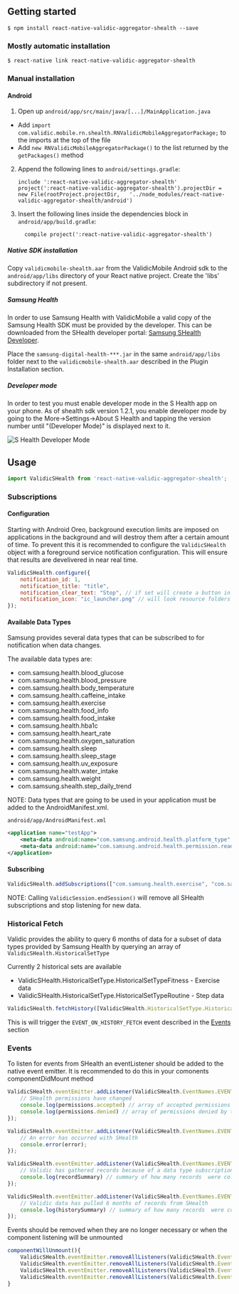 
## Getting started

`$ npm install react-native-validic-aggregator-shealth --save`

### Mostly automatic installation

`$ react-native link react-native-validic-aggregator-shealth`

### Manual installation

#### Android

1. Open up `android/app/src/main/java/[...]/MainApplication.java`
  - Add `import com.validic.mobile.rn.shealth.RNValidicMobileAggregatorPackage;` to the imports at the top of the file
  - Add `new RNValidicMobileAggregatorPackage()` to the list returned by the `getPackages()` method
2. Append the following lines to `android/settings.gradle`:
  	```
  	include ':react-native-validic-aggregator-shealth'
  	project(':react-native-validic-aggregator-shealth').projectDir = new File(rootProject.projectDir, 	'../node_modules/react-native-validic-aggregator-shealth/android')
  	```
3. Insert the following lines inside the dependencies block in `android/app/build.gradle`:
  	```
      compile project(':react-native-validic-aggregator-shealth')
  	```

##### Native SDK installation

Copy `validicmobile-shealth.aar` from the ValidicMobile Android sdk to the `android/app/libs` directory of your React native project. Create the 'libs' subdirectory if not present.

##### Samsung Health

In order to use Samsung Health with ValidicMobile a valid copy of the Samsung Health SDK must be provided by the developer. This can be downloaded from the SHealth developer portal: [Samsung SHealth Developer](http://developer.samsung.com/health).

Place the ``samsung-digital-health-***.jar`` in the same ``android/app/libs`` folder next to the ``validicmobile-shealth.aar`` described in the Plugin Installation section.


##### Developer mode

In order to test you must enable developer mode in the S Health app on your phone. As of shealth sdk version 1.2.1, you enable developer mode by going to the More->Settings->About S Health and tapping the version number until "(Developer Mode)" is displayed next to it.

![S Health Developer Mode](img/shealth_developer_mode.png)

## Usage
```js
import ValidicSHealth from 'react-native-validic-aggregator-shealth';
```

### Subscriptions

#### Configuration
Starting with Android Oreo, background execution limits are imposed on applications in the background and will destroy them after a certain amount of time. To prevent this it is recommended to configure the `ValidicSHealth` object with a foreground service notification configuration. This will ensure that results are develivered in near real time. 

```js
ValidicSHealth.configure({
    notification_id: 1,
    notification_title: "title",
    notification_clear_text: "Stop", // if set will create a button in the notification that will stop observing data until the next time the app is launched
    notification_icon: "ic_launcher.png" // will look resource folders for file named ic_launcher.png
});
```

#### Available Data Types
Samsung provides several data types that can be subscribed to for notification when data changes.

 The available data types are:
* com.samsung.health.blood_glucose
* com.samsung.health.blood_pressure
* com.samsung.health.body_temperature
* com.samsung.health.caffeine_intake
* com.samsung.health.exercise
* com.samsung.health.food_info
* com.samsung.health.food_intake
* com.samsung.health.hba1c
* com.samsung.health.heart_rate
* com.samsung.health.oxygen_saturation
* com.samsung.health.sleep
* com.samsung.health.sleep_stage
* com.samsung.health.uv_exposure
* com.samsung.health.water_intake
* com.samsung.health.weight
* com.samsung.shealth.step_daily_trend

NOTE: Data types that are going to be used in your application must be added to the AndroidManifest.xml.

`android/app/AndroidManifest.xml`

```xml
<application name="testApp">
    <meta-data android:name="com.samsung.android.health.platform_type" android:value="rel"/>
    <meta-data android:name="com.samsung.android.health.permission.read" android:value="com.samsung.health.blood_glucose;com.samsung.health.exercise"/>
</application>
```

#### Subscribing

```js
ValidicSHealth.addSubscriptions(["com.samsung.health.exercise", "com.samsung.health.blood_glucose"]);
```

NOTE: Calling ``ValidicSession.endSession()`` will remove all SHealth subscriptions and stop listening for new data.

### Historical Fetch
Validic provides the ability to query 6 months of data for a subset of data types provided by Samsung Health by querying
an array of `ValidicSHealth.HistoricalSetType`

Currently 2 historical sets are available

* ValidicSHealth.HistoricalSetType.HistoricalSetTypeFitness - Exercise data
* ValidicSHealth.HistoricalSetType.HistoricalSetTypeRoutine - Step data

```js
ValidicSHealth.fetchHistory([ValidicSHealth.HistoricalSetType.HistoricalSetTypeRoutine]); //fetch last 6 months of walking data
```

This is will trigger the `EVENT_ON_HISTORY_FETCH` event described  in the [Events](#Events) section

### Events
To listen for events from SHealth an eventListener should be added to the native event emitter. It is recommended to do this in your comonents componentDidMount method

```js
ValidicSHealth.eventEmitter.addListener(ValidicSHealth.EventNames.EVENT_ON_PERMISSION_CHANGE, (permissions)=>{
    // SHealth permissions have changed
    console.log(permissions.accepted) // array of accepted permissions from the user
    console.log(permissions.denied) // array of permissions denied by the user
});

ValidicSHealth.eventEmitter.addListener(ValidicSHealth.EventNames.EVENT_ON_ERROR, (error)=>{
    // An error has occurred with SHealth
    console.error(error);
});

ValidicSHealth.eventEmitter.addListener(ValidicSHealth.EventNames.EVENT_ON_RECORDS,(recordSummary)=>{
    // Validic has gathered records because of a data type subscription change
    console.log(recordSummary) // summary of how many records  were collected by the subscriptions keyed by the `ValidicSHealth.SummaryTypes`
});

ValidicSHealth.eventEmitter.addListener(ValidicSHealth.EventNames.EVENT_ON_HISTORY_FETCH, (historySummary)=>{
    // Validic data has pulled 6 months of records from SHealth
    console.log(historySummary) // summary of how many records  were collected by the subscriptions keyed by the `ValidicSHealth.HistoricalSetTypes`
});
```

Events should be removed when they are no longer necessary or when the component listening will be unmounted

```js
componentWillUnmount(){
    ValidicSHealth.eventEmitter.removeAllListeners(ValidicSHealth.EventNames.EVENT_ON_PERMISSION_CHANGE);
    ValidicSHealth.eventEmitter.removeAllListeners(ValidicSHealth.EventNames.EVENT_ON_RECORDS);
    ValidicSHealth.eventEmitter.removeAllListeners(ValidicSHealth.EventNames.EVENT_ON_HISTORY_FETCH);
    ValidicSHealth.eventEmitter.removeAllListeners(ValidicSHealth.EventNames.EVENT_ON_ERROR);
}
```



